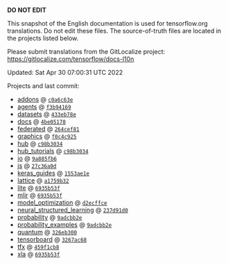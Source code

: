 __DO NOT EDIT__

This snapshot of the English documentation is used for tensorflow.org
translations. Do not edit these files. The source-of-truth files are located in
the projects listed below.

Please submit translations from the GitLocalize project: https://gitlocalize.com/tensorflow/docs-l10n

Updated: Sat Apr 30 07:00:31 UTC 2022

Projects and last commit:

- [addons](https://github.com/tensorflow/addons/tree/master/docs) @ <a href='https://github.com/tensorflow/addons/commit/c0a6c63ef9a96a53299e27235a4cf3717e618f5b'><code>c0a6c63e</code></a>
- [agents](https://github.com/tensorflow/agents/tree/master/docs) @ <a href='https://github.com/tensorflow/agents/commit/f3b9416995e60e780024f28bbea5f7edd47a22fe'><code>f3b94169</code></a>
- [datasets](https://github.com/tensorflow/datasets/tree/master/docs) @ <a href='https://github.com/tensorflow/datasets/commit/433eb78edce4e4af5e2ae1c9f4956c1f4fc887c7'><code>433eb78e</code></a>
- [docs](https://github.com/tensorflow/docs/tree/master/site/en) @ <a href='https://github.com/tensorflow/docs/commit/4be05178be80b4a0e41042186bdab3b263895a8a'><code>4be05178</code></a>
- [federated](https://github.com/tensorflow/federated/tree/main/docs) @ <a href='https://github.com/tensorflow/federated/commit/264cef8175322cfbf3fd0b886aae33aa2c1ace2a'><code>264cef81</code></a>
- [graphics](https://github.com/tensorflow/graphics/tree/master/tensorflow_graphics/g3doc) @ <a href='https://github.com/tensorflow/graphics/commit/f0c4c9256c9b1a6a5337762d763e4910631c65c4'><code>f0c4c925</code></a>
- [hub](https://github.com/tensorflow/hub/tree/master/docs) @ <a href='https://github.com/tensorflow/hub/commit/c98b303498c278246dd3fcee64b58c1096938eb8'><code>c98b3034</code></a>
- [hub_tutorials](https://github.com/tensorflow/hub/tree/master/examples/colab) @ <a href='https://github.com/tensorflow/hub/commit/c98b303498c278246dd3fcee64b58c1096938eb8'><code>c98b3034</code></a>
- [io](https://github.com/tensorflow/io/tree/master/docs) @ <a href='https://github.com/tensorflow/io/commit/9a885fb620d5398c47385f693d8b5da96ca641b5'><code>9a885fb6</code></a>
- [js](https://github.com/tensorflow/tfjs-website/tree/master/docs) @ <a href='https://github.com/tensorflow/tfjs-website/commit/27c36a0d34818030cc971b45a8811447f92620ba'><code>27c36a0d</code></a>
- [keras_guides](https://github.com/tensorflow/docs/tree/snapshot-keras/site/en/guide/keras) @ <a href='https://github.com/tensorflow/docs/commit/1553ae1e4a149be71703e2ee60173b3d1e0e8c00'><code>1553ae1e</code></a>
- [lattice](https://github.com/tensorflow/lattice/tree/master/docs) @ <a href='https://github.com/tensorflow/lattice/commit/a1759b3243131cafca37d46b1977362dec8abee3'><code>a1759b32</code></a>
- [lite](https://github.com/tensorflow/tensorflow/tree/master/tensorflow/lite/g3doc) @ <a href='https://github.com/tensorflow/tensorflow/commit/6935b53f847807c21779c657c360e21f26e1ba02'><code>6935b53f</code></a>
- [mlir](https://github.com/tensorflow/tensorflow/tree/master/tensorflow/compiler/mlir/g3doc) @ <a href='https://github.com/tensorflow/tensorflow/commit/6935b53f847807c21779c657c360e21f26e1ba02'><code>6935b53f</code></a>
- [model_optimization](https://github.com/tensorflow/model-optimization/tree/master/tensorflow_model_optimization/g3doc) @ <a href='https://github.com/tensorflow/model-optimization/commit/d2ecffce6d8f5306b51060f423d3dbabc86f2ecf'><code>d2ecffce</code></a>
- [neural_structured_learning](https://github.com/tensorflow/neural-structured-learning/tree/master/g3doc) @ <a href='https://github.com/tensorflow/neural-structured-learning/commit/237d91d08ccb86b26367a4e1dd54e2eafe05e7bd'><code>237d91d0</code></a>
- [probability](https://github.com/tensorflow/probability/tree/main/tensorflow_probability/g3doc) @ <a href='https://github.com/tensorflow/probability/commit/9adcbb2ed55cc424d17b8f82240b2398425c2566'><code>9adcbb2e</code></a>
- [probability_examples](https://github.com/tensorflow/probability/tree/main/tensorflow_probability/examples/jupyter_notebooks) @ <a href='https://github.com/tensorflow/probability/commit/9adcbb2ed55cc424d17b8f82240b2398425c2566'><code>9adcbb2e</code></a>
- [quantum](https://github.com/tensorflow/quantum/tree/master/docs) @ <a href='https://github.com/tensorflow/quantum/commit/326eb300d4a217f34f75cc8e0ff47bc5fc385803'><code>326eb300</code></a>
- [tensorboard](https://github.com/tensorflow/tensorboard/tree/master/docs) @ <a href='https://github.com/tensorflow/tensorboard/commit/3267ac68ed51b78a5d4c2c25e42596c2de5d9a2c'><code>3267ac68</code></a>
- [tfx](https://github.com/tensorflow/tfx/tree/master/docs) @ <a href='https://github.com/tensorflow/tfx/commit/459f1cb8c174d0a98a33e03858529f50bcb6547a'><code>459f1cb8</code></a>
- [xla](https://github.com/tensorflow/tensorflow/tree/master/tensorflow/compiler/xla/g3doc) @ <a href='https://github.com/tensorflow/tensorflow/commit/6935b53f847807c21779c657c360e21f26e1ba02'><code>6935b53f</code></a>

